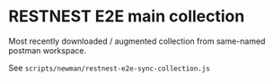 # RESTNEST E2E main collection

Most recently downloaded / augmented collection from same-named postman workspace.

See ```scripts/newman/restnest-e2e-sync-collection.js```
